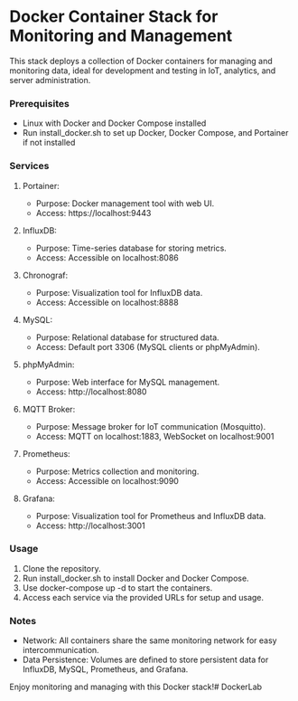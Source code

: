 # Docker Container Stack for Monitoring and Management

This stack deploys a collection of Docker containers for managing and monitoring data, ideal for development and testing in IoT, analytics, and server administration.

### Prerequisites

- Linux with Docker and Docker Compose installed
- Run install_docker.sh to set up Docker, Docker Compose, and Portainer if not installed

### Services

1. Portainer: 
   - Purpose: Docker management tool with web UI.
   - Access: https://localhost:9443
   
2. InfluxDB:
   - Purpose: Time-series database for storing metrics.
   - Access: Accessible on localhost:8086
   
3. Chronograf:
   - Purpose: Visualization tool for InfluxDB data.
   - Access: Accessible on localhost:8888
   
4. MySQL:
   - Purpose: Relational database for structured data.
   - Access: Default port 3306 (MySQL clients or phpMyAdmin).
   
5. phpMyAdmin:
   - Purpose: Web interface for MySQL management.
   - Access: http://localhost:8080
   
6. MQTT Broker:
   - Purpose: Message broker for IoT communication (Mosquitto).
   - Access: MQTT on localhost:1883, WebSocket on localhost:9001
   
7. Prometheus:
   - Purpose: Metrics collection and monitoring.
   - Access: Accessible on localhost:9090
   
8. Grafana:
   - Purpose: Visualization tool for Prometheus and InfluxDB data.
   - Access: http://localhost:3001

### Usage

1. Clone the repository.
2. Run install_docker.sh to install Docker and Docker Compose.
3. Use docker-compose up -d to start the containers.
4. Access each service via the provided URLs for setup and usage.

### Notes

- Network: All containers share the same monitoring network for easy intercommunication.
- Data Persistence: Volumes are defined to store persistent data for InfluxDB, MySQL, Prometheus, and Grafana.

Enjoy monitoring and managing with this Docker stack!#   D o c k e r L a b 
 
 
